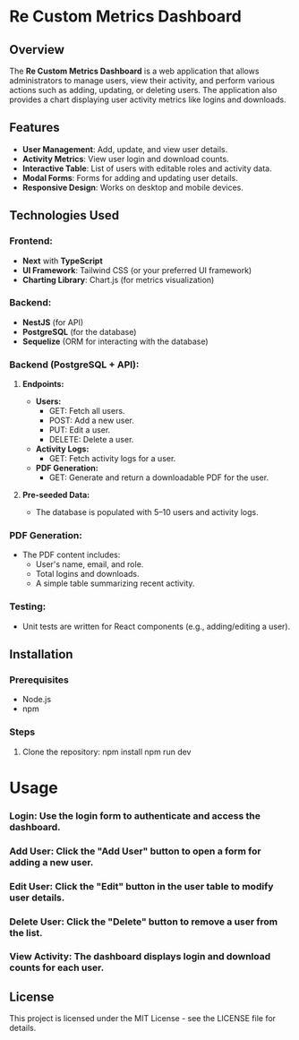 # Re Custom Metrics Dashboard

## Overview

The **Re Custom  Metrics Dashboard** is a web application that allows administrators to manage users, view their activity, and perform various actions such as adding, updating, or deleting users. The application also provides a chart displaying user activity metrics like logins and downloads.

## Features

- **User Management**: Add, update, and view user details.
- **Activity Metrics**: View user login and download counts.
- **Interactive Table**: List of users with editable roles and activity data.
- **Modal Forms**: Forms for adding and updating user details.
- **Responsive Design**: Works on desktop and mobile devices.

## Technologies Used

### Frontend:
- **Next** with **TypeScript**
- **UI Framework**: Tailwind CSS (or your preferred UI framework)
- **Charting Library**: Chart.js (for metrics visualization)

### Backend:
- **NestJS** (for API)
- **PostgreSQL** (for the database)
- **Sequelize** (ORM for interacting with the database)

### Backend (PostgreSQL + API):
1. **Endpoints:**
   - **Users:**
     - GET: Fetch all users.
     - POST: Add a new user.
     - PUT: Edit a user.
     - DELETE: Delete a user.
   - **Activity Logs:**
     - GET: Fetch activity logs for a user.
   - **PDF Generation:**
     - GET: Generate and return a downloadable PDF for the user.

2. **Pre-seeded Data:**
   - The database is populated with 5–10 users and activity logs.

### PDF Generation:
- The PDF content includes:
  - User's name, email, and role.
  - Total logins and downloads.
  - A simple table summarizing recent activity.

### Testing:
- Unit tests are written for React components (e.g., adding/editing a user).


## Installation

### Prerequisites

- Node.js
- npm

### Steps

1. Clone the repository:
    npm install
    npm run dev

# Usage
### Login: Use the login form to authenticate and access the dashboard.
### Add User: Click the "Add User" button to open a form for adding a new user.
### Edit User: Click the "Edit" button in the user table to modify user details.
### Delete User: Click the "Delete" button to remove a user from the list.
### View Activity: The dashboard displays login and download counts for each user.

## License

This project is licensed under the MIT License - see the LICENSE file for details.
